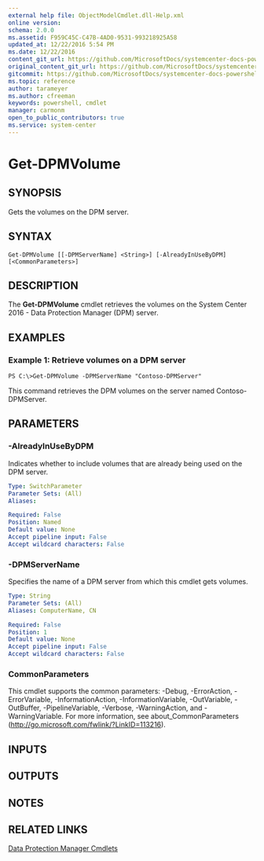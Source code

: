 ```yaml
---
external help file: ObjectModelCmdlet.dll-Help.xml
online version: 
schema: 2.0.0
ms.assetid: F959C45C-C47B-4AD0-9531-993218925A58
updated_at: 12/22/2016 5:54 PM
ms.date: 12/22/2016
content_git_url: https://github.com/MicrosoftDocs/systemcenter-docs-powershell/blob/live/systemcenter-cmdlets/SystemCenter2016/DataProtectionManager/vlatest/Get-DPMVolume.md
original_content_git_url: https://github.com/MicrosoftDocs/systemcenter-docs-powershell/blob/live/systemcenter-cmdlets/SystemCenter2016/DataProtectionManager/vlatest/Get-DPMVolume.md
gitcommit: https://github.com/MicrosoftDocs/systemcenter-docs-powershell/blob/17c3a51bd892aad46c731d9f381f0704b4815004/systemcenter-cmdlets/SystemCenter2016/DataProtectionManager/vlatest/Get-DPMVolume.md
ms.topic: reference
author: tarameyer
ms.author: cfreeman
keywords: powershell, cmdlet
manager: carmonm
open_to_public_contributors: true
ms.service: system-center
---
```


# Get-DPMVolume

## SYNOPSIS
Gets the volumes on the DPM server.

## SYNTAX

```
Get-DPMVolume [[-DPMServerName] <String>] [-AlreadyInUseByDPM] [<CommonParameters>]
```

## DESCRIPTION
The **Get-DPMVolume** cmdlet retrieves the volumes on the System Center 2016 - Data Protection Manager (DPM) server.

## EXAMPLES

### Example 1: Retrieve volumes on a DPM server
```
PS C:\>Get-DPMVolume -DPMServerName "Contoso-DPMServer"
```

This command retrieves the DPM volumes on the server named Contoso-DPMServer.

## PARAMETERS

### -AlreadyInUseByDPM
Indicates whether to include volumes that are already being used on the DPM server.

```yaml
Type: SwitchParameter
Parameter Sets: (All)
Aliases: 

Required: False
Position: Named
Default value: None
Accept pipeline input: False
Accept wildcard characters: False
```

### -DPMServerName
Specifies the name of a DPM server from which this cmdlet gets volumes.

```yaml
Type: String
Parameter Sets: (All)
Aliases: ComputerName, CN

Required: False
Position: 1
Default value: None
Accept pipeline input: False
Accept wildcard characters: False
```

### CommonParameters
This cmdlet supports the common parameters: -Debug, -ErrorAction, -ErrorVariable, -InformationAction, -InformationVariable, -OutVariable, -OutBuffer, -PipelineVariable, -Verbose, -WarningAction, and -WarningVariable. For more information, see about_CommonParameters (http://go.microsoft.com/fwlink/?LinkID=113216).

## INPUTS

## OUTPUTS

## NOTES

## RELATED LINKS

[Data Protection Manager Cmdlets](xref:SystemCenter2016/DataProtectionManager/vlatest/DataProtectionManager.md)

